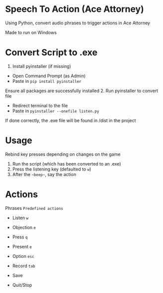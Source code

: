 # Speech To Action (Ace Attorney)
Using Python, convert audio phrases to trigger actions in Ace Attorney

Made to run on Windows

# Convert Script to .exe
1. Install pyinstaller (if missing)

- Open Command Prompt (as Admin)
- Paste in `pip install pyinstaller`

Ensure all packages are successfully installed
2. Run pyinstaller to convert file

- Redirect terminal to the file
- Paste in `pyinstaller --onefile listen.py`

If done correctly, the .exe file will be found in /dist in the project

# Usage
Rebind key presses depending on changes on the game

1. Run the script (which has been converted to an .exe)
2. Press the listening key (defaulted to `w`)
3. After the `~beep~`, say the action

# Actions
Phrases `Predefined actions`

- Listen `w`

- Objection `e`
- Press `q`
- Present `e`
- Option `esc`
- Record `tab`
- Save
- Quit/Stop
